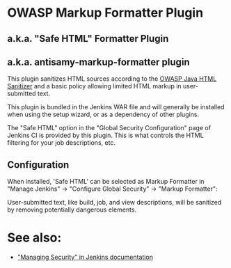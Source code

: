 # OWASP Markup Formatter Plugin
## a.k.a. "Safe HTML" Formatter Plugin
## a.k.a. antisamy-markup-formatter plugin

This plugin sanitizes HTML sources according to the [OWASP Java HTML Sanitizer](https://github.com/owasp/java-html-sanitizer) and a basic policy allowing limited HTML markup in user-submitted text.

This plugin is bundled in the Jenkins WAR file and will generally be installed when using the setup wizard, or as a dependency of other plugins.

The "Safe HTML" option in the "Global Security Configuration" page of Jenkins CI is provided by this plugin. This is what controls the HTML filtering for your job descriptions, etc.

## Configuration

When installed, 'Safe HTML' can be selected as Markup Formatter in "Manage Jenkins" → "Configure Global Security" → "Markup Formatter":

User-submitted text, like build, job, and view descriptions, will be sanitized by removing potentially dangerous elements.

# See also:

* ["Managing Security" in Jenkins documentation](https://jenkins.io/doc/book/managing/security/)
